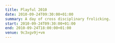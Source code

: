 ```yaml
---
title: Playful 2010
date: 2010-09-24T09:30:00+01:00
summary: A day of cross disciplinary frolicking.
start: 2010-09-24T09:30:00+01:00
end: 2010-09-24T18:00:00+01:00
venue: 9c3xgv9j+vm
---
```

